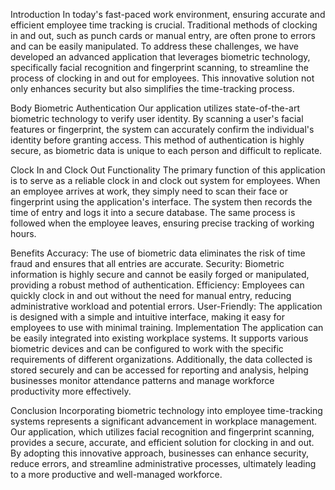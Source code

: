 Introduction
In today's fast-paced work environment, ensuring accurate and efficient employee time tracking is crucial. Traditional methods of clocking in and out, such as punch cards or manual entry, are often prone to errors and can be easily manipulated. To address these challenges, we have developed an advanced application that leverages biometric technology, specifically facial recognition and fingerprint scanning, to streamline the process of clocking in and out for employees. This innovative solution not only enhances security but also simplifies the time-tracking process.

Body
Biometric Authentication
Our application utilizes state-of-the-art biometric technology to verify user identity. By scanning a user's facial features or fingerprint, the system can accurately confirm the individual's identity before granting access. This method of authentication is highly secure, as biometric data is unique to each person and difficult to replicate.

Clock In and Clock Out Functionality
The primary function of this application is to serve as a reliable clock in and clock out system for employees. When an employee arrives at work, they simply need to scan their face or fingerprint using the application's interface. The system then records the time of entry and logs it into a secure database. The same process is followed when the employee leaves, ensuring precise tracking of working hours.

Benefits
Accuracy: The use of biometric data eliminates the risk of time fraud and ensures that all entries are accurate.
Security: Biometric information is highly secure and cannot be easily forged or manipulated, providing a robust method of authentication.
Efficiency: Employees can quickly clock in and out without the need for manual entry, reducing administrative workload and potential errors.
User-Friendly: The application is designed with a simple and intuitive interface, making it easy for employees to use with minimal training.
Implementation
The application can be easily integrated into existing workplace systems. It supports various biometric devices and can be configured to work with the specific requirements of different organizations. Additionally, the data collected is stored securely and can be accessed for reporting and analysis, helping businesses monitor attendance patterns and manage workforce productivity more effectively.

Conclusion
Incorporating biometric technology into employee time-tracking systems represents a significant advancement in workplace management. Our application, which utilizes facial recognition and fingerprint scanning, provides a secure, accurate, and efficient solution for clocking in and out. By adopting this innovative approach, businesses can enhance security, reduce errors, and streamline administrative processes, ultimately leading to a more productive and well-managed workforce.
